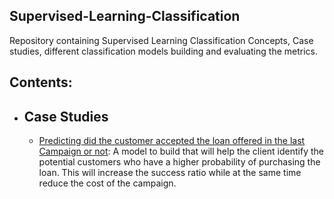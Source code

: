 ## Supervised-Learning-Classification
Repository containing Supervised Learning Classification Concepts, Case studies, different classification models building and evaluating the metrics.
## Contents:
- ## Case Studies

	- [Predicting did the customer accepted the loan offered in the last Campaign or not](https://github.com/VikasHM66/Supervised-Learning-Classification/blob/main/Case%20study%20Classification%20models.ipynb): A model to build that will help the client identify the potential customers who have a higher probability of purchasing the loan. This will increase the success ratio while at the same time reduce the cost of the campaign.

